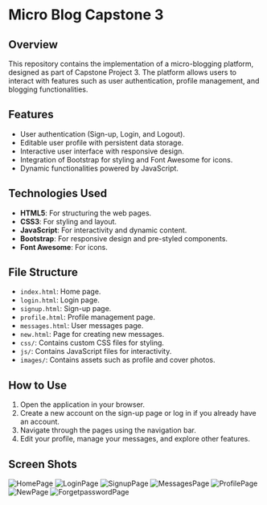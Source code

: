 # Micro Blog Capstone 3

## Overview
This repository contains the implementation of a micro-blogging platform, designed as part of Capstone Project 3. The platform allows users to interact with features such as user authentication, profile management, and blogging functionalities.

## Features
- User authentication (Sign-up, Login, and Logout).
- Editable user profile with persistent data storage.
- Interactive user interface with responsive design.
- Integration of Bootstrap for styling and Font Awesome for icons.
- Dynamic functionalities powered by JavaScript.

## Technologies Used
- **HTML5**: For structuring the web pages.
- **CSS3**: For styling and layout.
- **JavaScript**: For interactivity and dynamic content.
- **Bootstrap**: For responsive design and pre-styled components.
- **Font Awesome**: For icons.

## File Structure
- `index.html`: Home page.
- `login.html`: Login page.
- `signup.html`: Sign-up page.
- `profile.html`: Profile management page.
- `messages.html`: User messages page.
- `new.html`: Page for creating new messages.
- `css/`: Contains custom CSS files for styling.
- `js/`: Contains JavaScript files for interactivity.
- `images/`: Contains assets such as profile and cover photos.

## How to Use
1. Open the application in your browser.
2. Create a new account on the sign-up page or log in if you already have an account.
3. Navigate through the pages using the navigation bar.
4. Edit your profile, manage your messages, and explore other features.

## Screen Shots 
![HomePage](images/homepage-screenshot.png "Homepage Screenshot")
![LoginPage](images/homepage-screenshot.png "LoginPage Screenshot")
![SignupPage](images/homepage-screenshot.png "SignupPage Screenshot")
![MessagesPage](images/homepage-screenshot.png "MessagesPage Screenshot")
![ProfilePage](images/homepage-screenshot.png "ProfilePage Screenshot")
![NewPage](images/homepage-screenshot.png "NewPage Screenshot")
![ForgetpasswordPage](images/homepage-screenshot.png "ForgetpasswordPage Screenshot")



